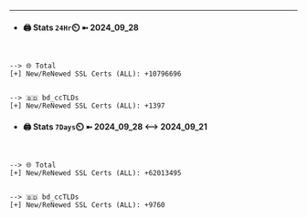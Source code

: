 

---
- #### 🖨️ **Stats** `24Hr`⏲️ ➼ 2024_09_28
```console


--> 🌐 Total
[+] New/ReNewed SSL Certs (ALL): +10796696


--> 🇧🇩 bd_ccTLDs
[+] New/ReNewed SSL Certs (ALL): +1397

```

- #### 🖨️ **Stats** `7Days`⏲️ ➼ 2024_09_28 <--> 2024_09_21
```console


--> 🌐 Total
[+] New/ReNewed SSL Certs (ALL): +62013495


--> 🇧🇩 bd_ccTLDs
[+] New/ReNewed SSL Certs (ALL): +9760

```

